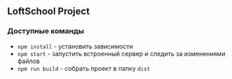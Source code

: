 ## LoftSchool Project

### Доступные команды

* `npm install` - установить зависимости
* `npm start` - запустить встроенный сервер и следить за изменениями файлов
* `npm run build` - собрать проект в папку `dist`
